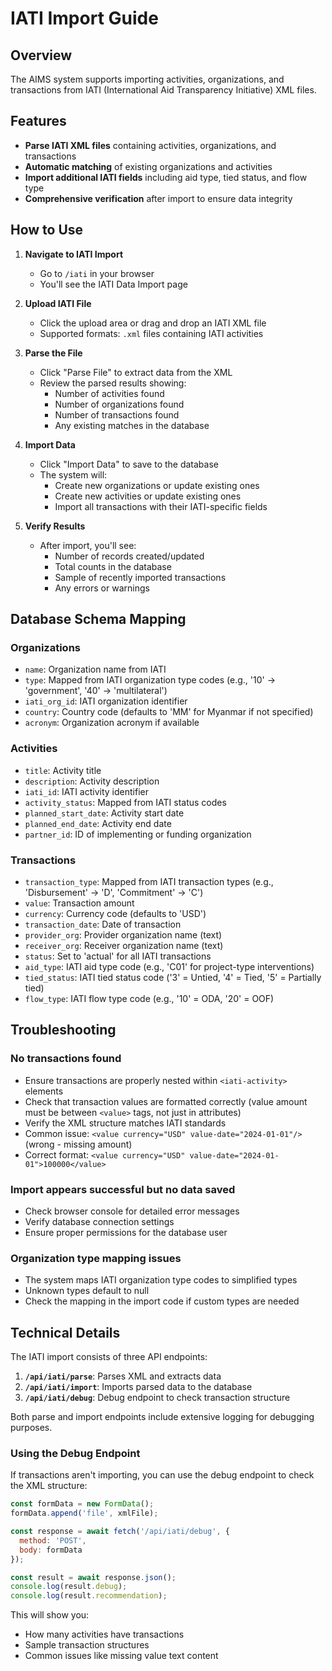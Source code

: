 # IATI Import Guide

## Overview
The AIMS system supports importing activities, organizations, and transactions from IATI (International Aid Transparency Initiative) XML files.

## Features
- **Parse IATI XML files** containing activities, organizations, and transactions
- **Automatic matching** of existing organizations and activities
- **Import additional IATI fields** including aid type, tied status, and flow type
- **Comprehensive verification** after import to ensure data integrity

## How to Use

1. **Navigate to IATI Import**
   - Go to `/iati` in your browser
   - You'll see the IATI Data Import page

2. **Upload IATI File**
   - Click the upload area or drag and drop an IATI XML file
   - Supported formats: `.xml` files containing IATI activities

3. **Parse the File**
   - Click "Parse File" to extract data from the XML
   - Review the parsed results showing:
     - Number of activities found
     - Number of organizations found
     - Number of transactions found
     - Any existing matches in the database

4. **Import Data**
   - Click "Import Data" to save to the database
   - The system will:
     - Create new organizations or update existing ones
     - Create new activities or update existing ones
     - Import all transactions with their IATI-specific fields

5. **Verify Results**
   - After import, you'll see:
     - Number of records created/updated
     - Total counts in the database
     - Sample of recently imported transactions
     - Any errors or warnings

## Database Schema Mapping

### Organizations
- `name`: Organization name from IATI
- `type`: Mapped from IATI organization type codes (e.g., '10' → 'government', '40' → 'multilateral')
- `iati_org_id`: IATI organization identifier
- `country`: Country code (defaults to 'MM' for Myanmar if not specified)
- `acronym`: Organization acronym if available

### Activities
- `title`: Activity title
- `description`: Activity description
- `iati_id`: IATI activity identifier
- `activity_status`: Mapped from IATI status codes
- `planned_start_date`: Activity start date
- `planned_end_date`: Activity end date
- `partner_id`: ID of implementing or funding organization

### Transactions
- `transaction_type`: Mapped from IATI transaction types (e.g., 'Disbursement' → 'D', 'Commitment' → 'C')
- `value`: Transaction amount
- `currency`: Currency code (defaults to 'USD')
- `transaction_date`: Date of transaction
- `provider_org`: Provider organization name (text)
- `receiver_org`: Receiver organization name (text)
- `status`: Set to 'actual' for all IATI transactions
- `aid_type`: IATI aid type code (e.g., 'C01' for project-type interventions)
- `tied_status`: IATI tied status code ('3' = Untied, '4' = Tied, '5' = Partially tied)
- `flow_type`: IATI flow type code (e.g., '10' = ODA, '20' = OOF)

## Troubleshooting

### No transactions found
- Ensure transactions are properly nested within `<iati-activity>` elements
- Check that transaction values are formatted correctly (value amount must be between `<value>` tags, not just in attributes)
- Verify the XML structure matches IATI standards
- Common issue: `<value currency="USD" value-date="2024-01-01"/>` (wrong - missing amount)
- Correct format: `<value currency="USD" value-date="2024-01-01">100000</value>`

### Import appears successful but no data saved
- Check browser console for detailed error messages
- Verify database connection settings
- Ensure proper permissions for the database user

### Organization type mapping issues
- The system maps IATI organization type codes to simplified types
- Unknown types default to null
- Check the mapping in the import code if custom types are needed

## Technical Details

The IATI import consists of three API endpoints:

1. **`/api/iati/parse`**: Parses XML and extracts data
2. **`/api/iati/import`**: Imports parsed data to the database
3. **`/api/iati/debug`**: Debug endpoint to check transaction structure

Both parse and import endpoints include extensive logging for debugging purposes.

### Using the Debug Endpoint

If transactions aren't importing, you can use the debug endpoint to check the XML structure:

```javascript
const formData = new FormData();
formData.append('file', xmlFile);

const response = await fetch('/api/iati/debug', {
  method: 'POST',
  body: formData
});

const result = await response.json();
console.log(result.debug);
console.log(result.recommendation);
```

This will show you:
- How many activities have transactions
- Sample transaction structures
- Common issues like missing value text content 